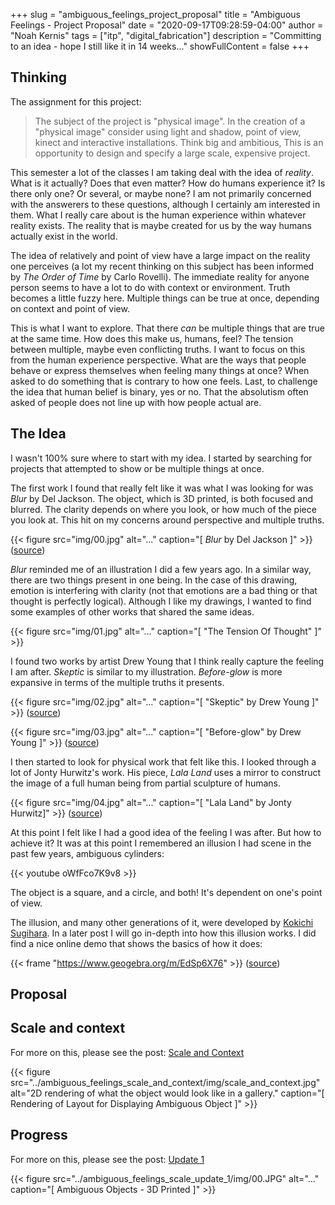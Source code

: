 +++
slug = "ambiguous_feelings_project_proposal"
title = "Ambiguous Feelings - Project Proposal"
date = "2020-09-17T09:28:59-04:00"
author = "Noah Kernis"
tags = ["itp", "digital_fabrication"]
description = "Committing to an idea - hope I still like it in 14 weeks..."
showFullContent = false
+++

<!-- 
	TODO:
	- add proposal
	- create post for update 1 and link it
	- test code shortcode 
-->

## Thinking

The assignment for this project:

>  The subject of the project is "physical image". In the creation of a "physical image" consider using light and shadow, point of view, kinect and interactive installations. Think big and ambitious, This is an opportunity to design and specify a large scale, expensive project. 

This semester a lot of the classes I am taking deal with the idea of *reality*. What is it actually? Does that even matter? How do humans experience it? Is there only one? Or several, or maybe none? I am not primarily concerned with the answerers to these questions, although I certainly am interested in them. What I really care about is the human experience within whatever reality exists. The reality that is maybe created for us by the way humans actually exist in the world.

The idea of relatively and point of view have a large impact on the reality one perceives (a lot my recent thinking on this subject has been informed by *The Order of Time* by Carlo Rovelli). The immediate reality for anyone person seems to have a lot to do with context or environment. Truth becomes a little fuzzy here. Multiple things can be true at once, depending on context and point of view.

This is what I want to explore. That there *can* be multiple things that are true at the same time. How does this make us, humans, feel? The tension between multiple, maybe even conflicting truths. I want to focus on this from the human experience perspective. What are the ways that people behave or express themselves when feeling many things at once? When asked to do something that is contrary to how one feels. Last, to challenge the idea that human belief is binary, yes or no. That the absolutism often asked of people does not line up with how people actual are.

## The Idea

I wasn't 100% sure where to start with my idea. I started by searching for projects that attempted to show or be multiple things at once.

The first work I found that really felt like it was what I was looking for was *Blur* by Del Jackson. The object, which is 3D printed, is both focused and blurred. The clarity depends on where you look, or how much of the piece you look at. This hit on my concerns around perspective and multiple truths. 

{{< figure src="img/00.jpg" alt="..." caption="[ *Blur* by Del Jackson ]" >}}
([source](http://deljackson.com/blur.html))

*Blur* reminded me of an illustration I did a few years ago. In a similar way, there are two things present in one being. In the case of this drawing, emotion is interfering with clarity (not that emotions are a bad thing or that thought is perfectly logical). Although I like my drawings, I wanted to find some examples of other works that shared the same ideas.

{{< figure src="img/01.jpg" alt="..." caption="[ \"The Tension Of Thought\" ]" >}}

I found two works by artist Drew Young that I think really capture the feeling I am after. *Skeptic* is similar to my illustration. *Before-glow* is more expansive in terms of the multiple truths it presents. 

{{< figure src="img/02.jpg" alt="..." caption="[ \"Skeptic\" by Drew Young ]" >}}
([source](https://www.dyoung.ca/Work/Other-Works/9/thumbs-caption))

{{< figure src="img/03.jpg" alt="..." caption="[ \"Before-glow\" by Drew Young ]" >}}
([source](https://www.dyoung.ca/Work/In-Our-Wake/1/thumbs-caption))

I then started to look for physical work that felt like this. I looked through a lot of Jonty Hurwitz's work. His piece, *Lala Land* uses a mirror to construct the image of a full human being from partial sculpture of humans.

{{< figure src="img/04.jpg" alt="..." caption="[ \"Lala Land\" by Jonty Hurwitz]" >}}
([source](https://jontyhurwitz.com/lala-land))

At this point I felt like I had a good idea of the feeling I was after. But how to achieve it? It was at this point I remembered an illusion I had scene in the past few years, ambiguous cylinders:

{{< youtube oWfFco7K9v8 >}}

The object is a square, and a circle, and both! It's dependent on one's point of view. 

The illusion, and many other generations of it, were developed by [Kokichi Sugihara](http://www.isc.meiji.ac.jp/~kokichis/Welcomee.html). In a later post I will go in-depth into how this illusion works. I did find a nice online demo that shows the basics of how it does:

{{< frame "https://www.geogebra.org/m/EdSp6X76" >}}
([source](https://www.geogebra.org/m/EdSp6X76))

## Proposal



## Scale and context

For more on this, please see the post: [Scale and Context](../ambiguous_feelings_scale_and_context/)

{{< figure src="../ambiguous_feelings_scale_and_context/img/scale_and_context.jpg" alt="2D rendering of what the object would look like in a gallery." caption="[ Rendering of Layout for Displaying Ambiguous Object ]" >}}

## Progress

For more on this, please see the post: [Update 1](../ambiguous_feelings_update_1)

{{< figure src="../ambiguous_feelings_scale_update_1/img/00.JPG" alt="..." caption="[ Ambiguous Objects - 3D Printed ]" >}}